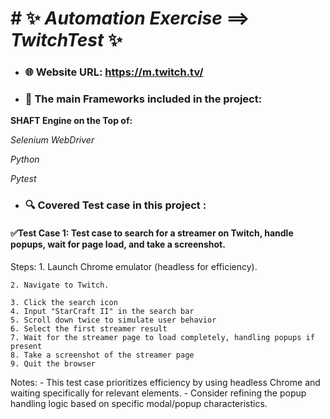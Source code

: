 # # ✨ *Automation Exercise* ==> *TwitchTest* ✨ 
 - ### 🌐 Website URL: https://m.twitch.tv/

- ### 📝 The main Frameworks included in the project:
 **SHAFT Engine on the Top of:**

 *Selenium WebDriver*
 
 *Python*
 
 *Pytest*
 - ### 🔍️ Covered Test case in this project :
#### ✅Test Case 1: Test case to search for a streamer on Twitch, handle popups, wait for page load, and take a screenshot.
   Steps:
    1. Launch Chrome emulator (headless for efficiency).
    
    2. Navigate to Twitch.
    
    3. Click the search icon
    4. Input "StarCraft II" in the search bar
    5. Scroll down twice to simulate user behavior
    6. Select the first streamer result
    7. Wait for the streamer page to load completely, handling popups if present
    8. Take a screenshot of the streamer page
    9. Quit the browser

  Notes:
    - This test case prioritizes efficiency by using headless Chrome and waiting specifically for relevant elements.
    - Consider refining the popup handling logic based on specific modal/popup characteristics.
    
